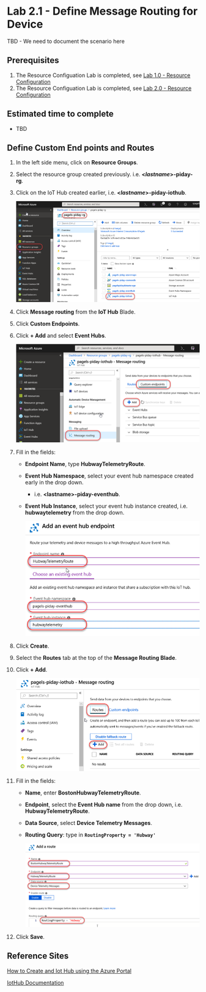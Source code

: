 # Lab 2.1 - Define Message Routing for Device
TBD - We need to document the scenario here

## Prerequisites
1. The Resource Configuation Lab is completed, see [Lab 1.0 - Resource Configuration](https://github.com/Azure/IoT-Pi-Day/tree/master/Lab%201%20-%20Getting%20started%20with%20the%20Sense%20HAT/Lab%201.0%20-%20Resource%20Configuration)
2. The Resource Configuation Lab is completed, see [Lab 2.0 - Resource Configuration](https://github.com/Azure/IoT-Pi-Day/tree/master/Lab%202%20-%20Working%20with%20Hubway%20Data/Lab%202.0%20-%20Resource%20Configuration)

## Estimated time to complete
- TBD

## Define Custom End points and Routes
1. In the left side menu, click on **Resource Groups**.
2. Select the resource group created previously. i.e. **<*lastname*>-piday-rg**.
3. Click on the IoT Hub created earlier, i.e. **<*lastname*>-piday-iothub**.

    ![Image](/images/lab-2.1-image1.png) 

4. Click **Message routing** from the **IoT Hub** Blade.
5. Click **Custom Endpoints**.
6. Click **+ Add** and select **Event Hubs**.

    ![Image](/images/lab-2.1-image2.png)

5.  Fill in the fields:
    - **Endpoint Name**, type **HubwayTelemetryRoute**.
    - **Event Hub Namespace**, select your event hub namespace created early in the drop down.
        - i.e. **<**lastname**>-piday-eventhub**.
    - **Event Hub Instance**, select your event hub instance created, i.e. **hubwaytelemetry** from the drop down.

        ![Image](/images/lab-2.1-image3.png) 

6. Click **Create**.
7. Select the **Routes** tab at the top of the **Message Routing Blade**.
8. Click **+ Add**.

    ![Image](/images/lab-2.1-image4.png) 

8.  Fill in the fields:
    - **Name**, enter **BostonHubwayTelemetryRoute**.
    - **Endpoint**, select the **Event Hub name** from the drop down, i.e. **HubwayTelemetryRoute**.
    - **Data Source**, select **Device Telemetry Messages**.
    - **Routing Query**: type in **```RoutingProperty = 'Hubway' ```**

        ![Image](/images/lab-2.1-image5.png) 

9. Click **Save**.

## Reference Sites

[How to Create and Iot Hub using the Azure Portal][Create-iot-hub]

[IotHub Documentation][IotHub-Documentation]



[Azure-Portal]: https://portal.azure.com/ 

[Create-iot-hub]: https://docs.microsoft.com/en-us/azure/iot-hub/iot-hub-create-through-portal

[IotHub-Documentation]: https://docs.microsoft.com/en-us/azure/iot-hub/
